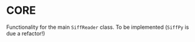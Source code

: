 # CORE

Functionality for the main `SiffReader` class. To be implemented (`SiffPy` is due a refactor!)